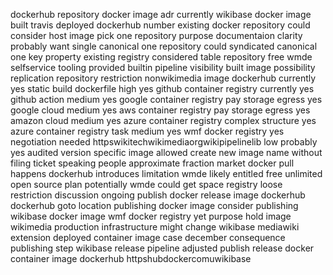 dockerhub repository docker image adr currently wikibase docker image built travis deployed dockerhub number existing docker repository could consider host image pick one repository purpose documentaion clarity probably want single canonical one repository could syndicated canonical one key property existing registry considered table repository free wmde selfservice tooling provided builtin pipeline visibility built image possibility replication repository restriction nonwikimedia image dockerhub currently yes static build dockerfile high yes github container registry currently yes github action medium yes google container registry pay storage egress yes google cloud medium yes aws container registry pay storage egress yes amazon cloud medium yes azure container registry complex structure yes azure container registry task medium yes wmf docker registry yes negotiation needed httpswikitechwikimediaorgwikipipelinelib low probably yes audited version specific image allowed create new image name without filing ticket speaking people approximate fraction market docker pull happens dockerhub introduces limitation wmde likely entitled free unlimited open source plan potentially wmde could get space registry loose restriction discussion ongoing publish docker release image dockerhub dockerhub goto location publishing docker image consider publishing wikibase docker image wmf docker registry yet purpose hold image wikimedia production infrastructure might change wikibase mediawiki extension deployed container image case december consequence publishing step wikibase release pipeline adjusted publish release docker container image dockerhub httpshubdockercomuwikibase